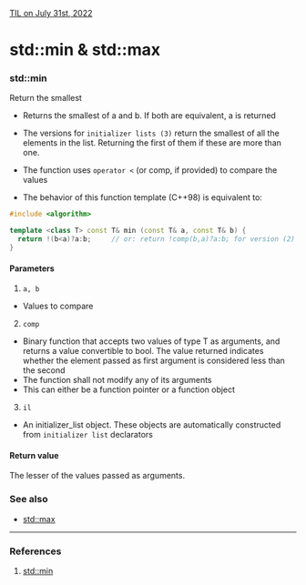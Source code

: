 [TIL on July 31st, 2022](../../TIL/2022/07/07-31-2022.md)
# **std::min & std::max**

### std::min
Return the smallest
- Returns the smallest of a and b. If both are equivalent, a is returned
- The versions for `initializer lists (3)` return the smallest of all the elements in the list. Returning the first of them if these are more than one.

- The function uses `operator <` (or comp, if provided) to compare the values
- The behavior of this function template (C++98) is equivalent to:

```cpp
#include <algorithm>

template <class T> const T& min (const T& a, const T& b) {
  return !(b<a)?a:b;     // or: return !comp(b,a)?a:b; for version (2)
}
```

#### Parameters
1. `a, b`
- Values to compare
2. `comp`
- Binary function that accepts two values of type T as arguments, and returns a value convertible to bool. The value returned indicates whether the element passed as first argument is considered less than the second
- The function shall not modify any of its arguments
- This can either be a function pointer or a function object
3. `il`
- An initializer_list object. These objects are automatically constructed from `initializer list` declarators

#### Return value
The lesser of the values passed as arguments.

### See also
- [std::max](https://cplusplus.com/reference/algorithm/max/)

___

### References
1. [std::min](https://en.cppreference.com/w/cpp/algorithm/min)
